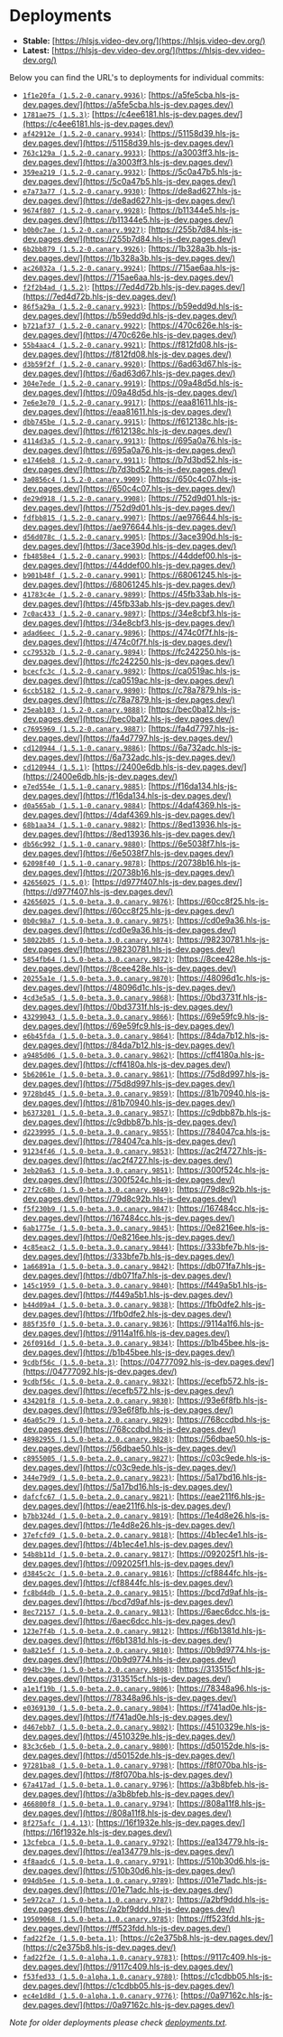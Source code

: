 # Deployments

- **Stable:** [https://hlsjs.video-dev.org/](https://hlsjs.video-dev.org/)
- **Latest:** [https://hlsjs-dev.video-dev.org/](https://hlsjs-dev.video-dev.org/)

Below you can find the URL's to deployments for individual commits:

- [`1f1e20fa (1.5.2-0.canary.9936)`](https://github.com/video-dev/hls.js/commit/1f1e20fa0bf52f18056059b610ce4d0e484efd00): [https://a5fe5cba.hls-js-dev.pages.dev/](https://a5fe5cba.hls-js-dev.pages.dev/)
- [`1781ae75 (1.5.3)`](https://github.com/video-dev/hls.js/commit/1781ae75d7919ccf94a81bd3397f2f191e8d96cc): [https://c4ee6181.hls-js-dev.pages.dev/](https://c4ee6181.hls-js-dev.pages.dev/)
- [`af42912e (1.5.2-0.canary.9934)`](https://github.com/video-dev/hls.js/commit/af42912e76c6a78969b795fb83d9311409c432ed): [https://51158d39.hls-js-dev.pages.dev/](https://51158d39.hls-js-dev.pages.dev/)
- [`763c129a (1.5.2-0.canary.9933)`](https://github.com/video-dev/hls.js/commit/763c129aa3fa58e588f2ec1dbb2b3277a5770545): [https://a3003ff3.hls-js-dev.pages.dev/](https://a3003ff3.hls-js-dev.pages.dev/)
- [`359ea219 (1.5.2-0.canary.9932)`](https://github.com/video-dev/hls.js/commit/359ea21919e108fefb200500893eab9c830130f2): [https://5c0a47b5.hls-js-dev.pages.dev/](https://5c0a47b5.hls-js-dev.pages.dev/)
- [`e7a73a77 (1.5.2-0.canary.9930)`](https://github.com/video-dev/hls.js/commit/e7a73a777593540b96ca1111eeb2d2b8068d80e6): [https://de8ad627.hls-js-dev.pages.dev/](https://de8ad627.hls-js-dev.pages.dev/)
- [`9674f807 (1.5.2-0.canary.9928)`](https://github.com/video-dev/hls.js/commit/9674f807411fbcb9098d7ae9908dcaa28d152a54): [https://b11344e5.hls-js-dev.pages.dev/](https://b11344e5.hls-js-dev.pages.dev/)
- [`b0b0c7ae (1.5.2-0.canary.9927)`](https://github.com/video-dev/hls.js/commit/b0b0c7ae35fd915c21b1056e05532a20691d6840): [https://255b7d84.hls-js-dev.pages.dev/](https://255b7d84.hls-js-dev.pages.dev/)
- [`6b2bb879 (1.5.2-0.canary.9926)`](https://github.com/video-dev/hls.js/commit/6b2bb879c726d7b569462be8828b10616c4c27a3): [https://1b328a3b.hls-js-dev.pages.dev/](https://1b328a3b.hls-js-dev.pages.dev/)
- [`ac26032a (1.5.2-0.canary.9924)`](https://github.com/video-dev/hls.js/commit/ac26032af281b12e4c10a968012e2d1f75b3e610): [https://715ae6aa.hls-js-dev.pages.dev/](https://715ae6aa.hls-js-dev.pages.dev/)
- [`f2f2b4ad (1.5.2)`](https://github.com/video-dev/hls.js/commit/f2f2b4ad28eb024348a43404ecba137e799563eb): [https://7ed4d72b.hls-js-dev.pages.dev/](https://7ed4d72b.hls-js-dev.pages.dev/)
- [`86f5a29a (1.5.2-0.canary.9923)`](https://github.com/video-dev/hls.js/commit/86f5a29aafb6f64e9a58da0260084177a5a0dfe8): [https://b59edd9d.hls-js-dev.pages.dev/](https://b59edd9d.hls-js-dev.pages.dev/)
- [`b721af37 (1.5.2-0.canary.9922)`](https://github.com/video-dev/hls.js/commit/b721af37ca669dbecd35ccbd8c1f59b4501ad2e0): [https://470c626e.hls-js-dev.pages.dev/](https://470c626e.hls-js-dev.pages.dev/)
- [`55b4aac4 (1.5.2-0.canary.9921)`](https://github.com/video-dev/hls.js/commit/55b4aac46392ffc6f59ea1cb79ca899c438b41a3): [https://f812fd08.hls-js-dev.pages.dev/](https://f812fd08.hls-js-dev.pages.dev/)
- [`d3b59f2f (1.5.2-0.canary.9920)`](https://github.com/video-dev/hls.js/commit/d3b59f2f22129ef5fc6a66562ef3ecbcf0181f87): [https://6ad63d67.hls-js-dev.pages.dev/](https://6ad63d67.hls-js-dev.pages.dev/)
- [`304e7ede (1.5.2-0.canary.9919)`](https://github.com/video-dev/hls.js/commit/304e7ede71025590ea0adcb5668cb8590104fdff): [https://09a48d5d.hls-js-dev.pages.dev/](https://09a48d5d.hls-js-dev.pages.dev/)
- [`7e6e3e70 (1.5.2-0.canary.9917)`](https://github.com/video-dev/hls.js/commit/7e6e3e70d22a4589e87228a47f9478f125f7e836): [https://eaa81611.hls-js-dev.pages.dev/](https://eaa81611.hls-js-dev.pages.dev/)
- [`dbb745be (1.5.2-0.canary.9915)`](https://github.com/video-dev/hls.js/commit/dbb745bee5dd0698e8761729d724047ce72e84c8): [https://f612138c.hls-js-dev.pages.dev/](https://f612138c.hls-js-dev.pages.dev/)
- [`4114d3a5 (1.5.2-0.canary.9913)`](https://github.com/video-dev/hls.js/commit/4114d3a5e27577f0efdb24c80dc0bf85b5811aad): [https://695a0a76.hls-js-dev.pages.dev/](https://695a0a76.hls-js-dev.pages.dev/)
- [`e1746eb8 (1.5.2-0.canary.9911)`](https://github.com/video-dev/hls.js/commit/e1746eb8b42e7a698248b990d905983811da5056): [https://b7d3bd52.hls-js-dev.pages.dev/](https://b7d3bd52.hls-js-dev.pages.dev/)
- [`3a0856c4 (1.5.2-0.canary.9909)`](https://github.com/video-dev/hls.js/commit/3a0856c495513057f80111001fe222bd2bb70fa2): [https://650c4c07.hls-js-dev.pages.dev/](https://650c4c07.hls-js-dev.pages.dev/)
- [`de29d918 (1.5.2-0.canary.9908)`](https://github.com/video-dev/hls.js/commit/de29d91816affe991d0c3e586370556c4a14b236): [https://752d9d01.hls-js-dev.pages.dev/](https://752d9d01.hls-js-dev.pages.dev/)
- [`fdfbb815 (1.5.2-0.canary.9907)`](https://github.com/video-dev/hls.js/commit/fdfbb815ce9f6707d16ecae75fca7f1b722f6cf8): [https://ae976644.hls-js-dev.pages.dev/](https://ae976644.hls-js-dev.pages.dev/)
- [`d56d078c (1.5.2-0.canary.9905)`](https://github.com/video-dev/hls.js/commit/d56d078cf3c3431ffa640e98a4ee724411f081fe): [https://3ace390d.hls-js-dev.pages.dev/](https://3ace390d.hls-js-dev.pages.dev/)
- [`fb4858e4 (1.5.2-0.canary.9903)`](https://github.com/video-dev/hls.js/commit/fb4858e4aed992c0d4e140f367a0cdbc55f8a6b1): [https://44ddef00.hls-js-dev.pages.dev/](https://44ddef00.hls-js-dev.pages.dev/)
- [`b901b48f (1.5.2-0.canary.9901)`](https://github.com/video-dev/hls.js/commit/b901b48f39cf83603d023f52221d1c1ec3f35137): [https://68061245.hls-js-dev.pages.dev/](https://68061245.hls-js-dev.pages.dev/)
- [`41783c4e (1.5.2-0.canary.9899)`](https://github.com/video-dev/hls.js/commit/41783c4e8bf0f2906c483eed57c2f37b4d27693a): [https://45fb33ab.hls-js-dev.pages.dev/](https://45fb33ab.hls-js-dev.pages.dev/)
- [`7c0ac433 (1.5.2-0.canary.9897)`](https://github.com/video-dev/hls.js/commit/7c0ac4338af27c3c3a1e6344c81147c2f279f154): [https://34e8cbf3.hls-js-dev.pages.dev/](https://34e8cbf3.hls-js-dev.pages.dev/)
- [`adad6eec (1.5.2-0.canary.9896)`](https://github.com/video-dev/hls.js/commit/adad6eec36a70bea3c12e1022ec698fbccf186c3): [https://474c0f7f.hls-js-dev.pages.dev/](https://474c0f7f.hls-js-dev.pages.dev/)
- [`cc79532b (1.5.2-0.canary.9894)`](https://github.com/video-dev/hls.js/commit/cc79532b90e3d8319a00e150815cf2a80e81dd8d): [https://fc242250.hls-js-dev.pages.dev/](https://fc242250.hls-js-dev.pages.dev/)
- [`bcecfc3c (1.5.2-0.canary.9892)`](https://github.com/video-dev/hls.js/commit/bcecfc3cb22806d730defac046f9eac7aebe129c): [https://ca0519ac.hls-js-dev.pages.dev/](https://ca0519ac.hls-js-dev.pages.dev/)
- [`6ccb5182 (1.5.2-0.canary.9890)`](https://github.com/video-dev/hls.js/commit/6ccb51823cbd7c4333fe760176743e67ab7639a5): [https://c78a7879.hls-js-dev.pages.dev/](https://c78a7879.hls-js-dev.pages.dev/)
- [`25eab103 (1.5.2-0.canary.9888)`](https://github.com/video-dev/hls.js/commit/25eab103d04dadd208e6d0dd378fa7ef686bcecc): [https://bec0ba12.hls-js-dev.pages.dev/](https://bec0ba12.hls-js-dev.pages.dev/)
- [`c7695969 (1.5.2-0.canary.9887)`](https://github.com/video-dev/hls.js/commit/c769596923ae895f18819d35beb3b8997d9b26cc): [https://fa4d7797.hls-js-dev.pages.dev/](https://fa4d7797.hls-js-dev.pages.dev/)
- [`cd120944 (1.5.1-0.canary.9886)`](https://github.com/video-dev/hls.js/commit/cd120944fc401efde0bdc48f2fbc69f29e2f8cb1): [https://6a732adc.hls-js-dev.pages.dev/](https://6a732adc.hls-js-dev.pages.dev/)
- [`cd120944 (1.5.1)`](https://github.com/video-dev/hls.js/commit/cd120944fc401efde0bdc48f2fbc69f29e2f8cb1): [https://2400e6db.hls-js-dev.pages.dev/](https://2400e6db.hls-js-dev.pages.dev/)
- [`e7ed554e (1.5.1-0.canary.9885)`](https://github.com/video-dev/hls.js/commit/e7ed554e488ba8c6b490ce9fbd9f7917727fb0d5): [https://f16da134.hls-js-dev.pages.dev/](https://f16da134.hls-js-dev.pages.dev/)
- [`d0a565ab (1.5.1-0.canary.9884)`](https://github.com/video-dev/hls.js/commit/d0a565ab747c443cb2e47db99386a44d3e33bbf2): [https://4daf4369.hls-js-dev.pages.dev/](https://4daf4369.hls-js-dev.pages.dev/)
- [`68b1aa34 (1.5.1-0.canary.9882)`](https://github.com/video-dev/hls.js/commit/68b1aa3485cf617f28c396f4937b31bb53507e9b): [https://8ed13936.hls-js-dev.pages.dev/](https://8ed13936.hls-js-dev.pages.dev/)
- [`db56c992 (1.5.1-0.canary.9880)`](https://github.com/video-dev/hls.js/commit/db56c9921e5f7bf4d1a0f7d581030e27921e5a8a): [https://6e5038f7.hls-js-dev.pages.dev/](https://6e5038f7.hls-js-dev.pages.dev/)
- [`62098f40 (1.5.1-0.canary.9878)`](https://github.com/video-dev/hls.js/commit/62098f4091e3584a16da11c1200a33390d2adc1a): [https://20738b16.hls-js-dev.pages.dev/](https://20738b16.hls-js-dev.pages.dev/)
- [`42656025 (1.5.0)`](https://github.com/video-dev/hls.js/commit/42656025d40ed05ea0e7701be99e68822c6f9737): [https://d977f407.hls-js-dev.pages.dev/](https://d977f407.hls-js-dev.pages.dev/)
- [`42656025 (1.5.0-beta.3.0.canary.9876)`](https://github.com/video-dev/hls.js/commit/42656025d40ed05ea0e7701be99e68822c6f9737): [https://60cc8f25.hls-js-dev.pages.dev/](https://60cc8f25.hls-js-dev.pages.dev/)
- [`0b0c98a7 (1.5.0-beta.3.0.canary.9875)`](https://github.com/video-dev/hls.js/commit/0b0c98a764fef4c1161bb8599d0858793a50af93): [https://cd0e9a36.hls-js-dev.pages.dev/](https://cd0e9a36.hls-js-dev.pages.dev/)
- [`58022b85 (1.5.0-beta.3.0.canary.9874)`](https://github.com/video-dev/hls.js/commit/58022b85e99e7bfa35d29b7b64ee9fbaa2106e26): [https://98230781.hls-js-dev.pages.dev/](https://98230781.hls-js-dev.pages.dev/)
- [`5854fb64 (1.5.0-beta.3.0.canary.9872)`](https://github.com/video-dev/hls.js/commit/5854fb649427c1fb5232c6dd774eeeae129ed70f): [https://8cee428e.hls-js-dev.pages.dev/](https://8cee428e.hls-js-dev.pages.dev/)
- [`20255a1e (1.5.0-beta.3.0.canary.9870)`](https://github.com/video-dev/hls.js/commit/20255a1e74ffe9c6eae99f9fb2e903eef943c6d8): [https://48096d1c.hls-js-dev.pages.dev/](https://48096d1c.hls-js-dev.pages.dev/)
- [`4cd3e5a5 (1.5.0-beta.3.0.canary.9868)`](https://github.com/video-dev/hls.js/commit/4cd3e5a59c0a7bb83c43d840899c4857da424e95): [https://0bd3731f.hls-js-dev.pages.dev/](https://0bd3731f.hls-js-dev.pages.dev/)
- [`43299043 (1.5.0-beta.3.0.canary.9866)`](https://github.com/video-dev/hls.js/commit/43299043e326e09a0e85b34a10d25b04191d36b9): [https://69e59fc9.hls-js-dev.pages.dev/](https://69e59fc9.hls-js-dev.pages.dev/)
- [`e6b45fda (1.5.0-beta.3.0.canary.9864)`](https://github.com/video-dev/hls.js/commit/e6b45fda9c0ca668b415d8bc95ab5e0e9db74fa1): [https://84da7b12.hls-js-dev.pages.dev/](https://84da7b12.hls-js-dev.pages.dev/)
- [`a9485d06 (1.5.0-beta.3.0.canary.9862)`](https://github.com/video-dev/hls.js/commit/a9485d066eb2d139bb425ebda70bbc2f0a7dcd2f): [https://cff4180a.hls-js-dev.pages.dev/](https://cff4180a.hls-js-dev.pages.dev/)
- [`5b62061e (1.5.0-beta.3.0.canary.9861)`](https://github.com/video-dev/hls.js/commit/5b62061e77cf86d4079e1748b20e7a232ffab885): [https://75d8d997.hls-js-dev.pages.dev/](https://75d8d997.hls-js-dev.pages.dev/)
- [`9728bd45 (1.5.0-beta.3.0.canary.9859)`](https://github.com/video-dev/hls.js/commit/9728bd4558c883f38d6939a0ebfde81377f0e859): [https://81b70940.hls-js-dev.pages.dev/](https://81b70940.hls-js-dev.pages.dev/)
- [`b6373201 (1.5.0-beta.3.0.canary.9857)`](https://github.com/video-dev/hls.js/commit/b637320183a7aac024c6923f5aa3cab1d69de0b0): [https://c9dbb87b.hls-js-dev.pages.dev/](https://c9dbb87b.hls-js-dev.pages.dev/)
- [`d2239995 (1.5.0-beta.3.0.canary.9855)`](https://github.com/video-dev/hls.js/commit/d2239995ed8dbf1a4b2aff396cee94726b078e65): [https://784047ca.hls-js-dev.pages.dev/](https://784047ca.hls-js-dev.pages.dev/)
- [`91234f46 (1.5.0-beta.3.0.canary.9853)`](https://github.com/video-dev/hls.js/commit/91234f460e47e54730c89cefc63f43f5ea9668ac): [https://ac2f4727.hls-js-dev.pages.dev/](https://ac2f4727.hls-js-dev.pages.dev/)
- [`3eb20a63 (1.5.0-beta.3.0.canary.9851)`](https://github.com/video-dev/hls.js/commit/3eb20a63f02e60855d08819705353a3764022d0b): [https://300f524c.hls-js-dev.pages.dev/](https://300f524c.hls-js-dev.pages.dev/)
- [`27f2c68b (1.5.0-beta.3.0.canary.9849)`](https://github.com/video-dev/hls.js/commit/27f2c68b3eee974bf6ff912652c07712c9d0228e): [https://79d8c92b.hls-js-dev.pages.dev/](https://79d8c92b.hls-js-dev.pages.dev/)
- [`f5f230b9 (1.5.0-beta.3.0.canary.9847)`](https://github.com/video-dev/hls.js/commit/f5f230b9c4eeb34d9fc0de90f602171b35e95b97): [https://167484cc.hls-js-dev.pages.dev/](https://167484cc.hls-js-dev.pages.dev/)
- [`6ab1775e (1.5.0-beta.3.0.canary.9845)`](https://github.com/video-dev/hls.js/commit/6ab1775e7815a97d6a66a34c59e658c874a58645): [https://0e8216ee.hls-js-dev.pages.dev/](https://0e8216ee.hls-js-dev.pages.dev/)
- [`4c85eac2 (1.5.0-beta.3.0.canary.9844)`](https://github.com/video-dev/hls.js/commit/4c85eac2fc71f1ad479f0c67d68b7f22479c8641): [https://333bfe7b.hls-js-dev.pages.dev/](https://333bfe7b.hls-js-dev.pages.dev/)
- [`1a66891a (1.5.0-beta.3.0.canary.9842)`](https://github.com/video-dev/hls.js/commit/1a66891ae83e7c8fbb7d46abead84e0cd1414009): [https://db071fa7.hls-js-dev.pages.dev/](https://db071fa7.hls-js-dev.pages.dev/)
- [`145c1959 (1.5.0-beta.3.0.canary.9840)`](https://github.com/video-dev/hls.js/commit/145c19595147a6f37f2ec743738710a5b5185c57): [https://f449a5b1.hls-js-dev.pages.dev/](https://f449a5b1.hls-js-dev.pages.dev/)
- [`b44d09a4 (1.5.0-beta.3.0.canary.9838)`](https://github.com/video-dev/hls.js/commit/b44d09a47a36d6c70fad9e927566ff83a3285bef): [https://1fb0dfe2.hls-js-dev.pages.dev/](https://1fb0dfe2.hls-js-dev.pages.dev/)
- [`885f35f0 (1.5.0-beta.3.0.canary.9836)`](https://github.com/video-dev/hls.js/commit/885f35f026178bfbb50112a306434c80dcedb524): [https://9114a1f6.hls-js-dev.pages.dev/](https://9114a1f6.hls-js-dev.pages.dev/)
- [`26f0916d (1.5.0-beta.3.0.canary.9834)`](https://github.com/video-dev/hls.js/commit/26f0916d78f4df27d31df6bde8a9817439fab378): [https://b1b45bee.hls-js-dev.pages.dev/](https://b1b45bee.hls-js-dev.pages.dev/)
- [`9cdbf56c (1.5.0-beta.3)`](https://github.com/video-dev/hls.js/commit/9cdbf56cf6e151f66048f6610522b14f6c1e2aa4): [https://04777092.hls-js-dev.pages.dev/](https://04777092.hls-js-dev.pages.dev/)
- [`9cdbf56c (1.5.0-beta.2.0.canary.9832)`](https://github.com/video-dev/hls.js/commit/9cdbf56cf6e151f66048f6610522b14f6c1e2aa4): [https://ecefb572.hls-js-dev.pages.dev/](https://ecefb572.hls-js-dev.pages.dev/)
- [`434201f8 (1.5.0-beta.2.0.canary.9830)`](https://github.com/video-dev/hls.js/commit/434201f882f0067137afa9cb91d3202f489bf27e): [https://93e6f8fb.hls-js-dev.pages.dev/](https://93e6f8fb.hls-js-dev.pages.dev/)
- [`46a05c79 (1.5.0-beta.2.0.canary.9829)`](https://github.com/video-dev/hls.js/commit/46a05c79fb79f825160349d3d7c9da76ae66f556): [https://768ccdbd.hls-js-dev.pages.dev/](https://768ccdbd.hls-js-dev.pages.dev/)
- [`48982955 (1.5.0-beta.2.0.canary.9828)`](https://github.com/video-dev/hls.js/commit/48982955e439acebadb5fdfbae44b7953a6e2060): [https://56dbae50.hls-js-dev.pages.dev/](https://56dbae50.hls-js-dev.pages.dev/)
- [`c8955005 (1.5.0-beta.2.0.canary.9827)`](https://github.com/video-dev/hls.js/commit/c8955005746b4fa9b81c44ce2b987857ae4d0c43): [https://c03c9ede.hls-js-dev.pages.dev/](https://c03c9ede.hls-js-dev.pages.dev/)
- [`344e79d9 (1.5.0-beta.2.0.canary.9823)`](https://github.com/video-dev/hls.js/commit/344e79d9e6eb3b146f388fb5e8bca5bcd306a442): [https://5a17bd16.hls-js-dev.pages.dev/](https://5a17bd16.hls-js-dev.pages.dev/)
- [`dafcfc67 (1.5.0-beta.2.0.canary.9821)`](https://github.com/video-dev/hls.js/commit/dafcfc672ba894f63fd86fd6a0978e275cf747cc): [https://eae211f6.hls-js-dev.pages.dev/](https://eae211f6.hls-js-dev.pages.dev/)
- [`b7bb324d (1.5.0-beta.2.0.canary.9819)`](https://github.com/video-dev/hls.js/commit/b7bb324dfe3042867698a5c4d8ae0498a9954105): [https://1e4d8e26.hls-js-dev.pages.dev/](https://1e4d8e26.hls-js-dev.pages.dev/)
- [`37efcfd9 (1.5.0-beta.2.0.canary.9818)`](https://github.com/video-dev/hls.js/commit/37efcfd908cd2b44ebe2325d6adb848c13ccef7b): [https://4b1ec4e1.hls-js-dev.pages.dev/](https://4b1ec4e1.hls-js-dev.pages.dev/)
- [`54b8b11d (1.5.0-beta.2.0.canary.9817)`](https://github.com/video-dev/hls.js/commit/54b8b11dff5e539978fa78d0297259817b990698): [https://092025f1.hls-js-dev.pages.dev/](https://092025f1.hls-js-dev.pages.dev/)
- [`d3845c2c (1.5.0-beta.2.0.canary.9816)`](https://github.com/video-dev/hls.js/commit/d3845c2c3547cab3c65339da8ddb505e79367405): [https://cf8844fc.hls-js-dev.pages.dev/](https://cf8844fc.hls-js-dev.pages.dev/)
- [`fc8bd4db (1.5.0-beta.2.0.canary.9815)`](https://github.com/video-dev/hls.js/commit/fc8bd4db690d192ff2dfe7007d9b658ab8eb42f8): [https://bcd7d9af.hls-js-dev.pages.dev/](https://bcd7d9af.hls-js-dev.pages.dev/)
- [`8ec72157 (1.5.0-beta.2.0.canary.9813)`](https://github.com/video-dev/hls.js/commit/8ec72157a3589e7505ea37c24b6beb156d05f213): [https://6aec6dcc.hls-js-dev.pages.dev/](https://6aec6dcc.hls-js-dev.pages.dev/)
- [`123e7f4b (1.5.0-beta.2.0.canary.9812)`](https://github.com/video-dev/hls.js/commit/123e7f4bf5276dcee00dd00028f0e65330d9efbc): [https://f6b1381d.hls-js-dev.pages.dev/](https://f6b1381d.hls-js-dev.pages.dev/)
- [`0a821e5f (1.5.0-beta.2.0.canary.9810)`](https://github.com/video-dev/hls.js/commit/0a821e5f70840e323633f541850b271604afc1c1): [https://0b9d9774.hls-js-dev.pages.dev/](https://0b9d9774.hls-js-dev.pages.dev/)
- [`094bc39e (1.5.0-beta.2.0.canary.9808)`](https://github.com/video-dev/hls.js/commit/094bc39e9a2dbd3f251238c52403d92c99792b62): [https://313515cf.hls-js-dev.pages.dev/](https://313515cf.hls-js-dev.pages.dev/)
- [`a1e1f19b (1.5.0-beta.2.0.canary.9806)`](https://github.com/video-dev/hls.js/commit/a1e1f19b0823d14a6f2ec6301f9bd9cad8ac62ff): [https://78348a96.hls-js-dev.pages.dev/](https://78348a96.hls-js-dev.pages.dev/)
- [`e0369130 (1.5.0-beta.2.0.canary.9804)`](https://github.com/video-dev/hls.js/commit/e03691305471c672b36a72df951434e14876f9a8): [https://f741ad0e.hls-js-dev.pages.dev/](https://f741ad0e.hls-js-dev.pages.dev/)
- [`d467ebb7 (1.5.0-beta.2.0.canary.9802)`](https://github.com/video-dev/hls.js/commit/d467ebb770c5a08d075871462c446f42de5a3b6d): [https://4510329e.hls-js-dev.pages.dev/](https://4510329e.hls-js-dev.pages.dev/)
- [`83c3c6eb (1.5.0-beta.2.0.canary.9800)`](https://github.com/video-dev/hls.js/commit/83c3c6eb1c9a3170f29668448327476359be9703): [https://d50152de.hls-js-dev.pages.dev/](https://d50152de.hls-js-dev.pages.dev/)
- [`97281ba8 (1.5.0-beta.1.0.canary.9798)`](https://github.com/video-dev/hls.js/commit/97281ba81f02258987bdc9c43dc55f5904e3d48a): [https://f8f070ba.hls-js-dev.pages.dev/](https://f8f070ba.hls-js-dev.pages.dev/)
- [`67a417ad (1.5.0-beta.1.0.canary.9796)`](https://github.com/video-dev/hls.js/commit/67a417adba95346d0d2c7cd98b5976617bf1394d): [https://a3b8bfeb.hls-js-dev.pages.dev/](https://a3b8bfeb.hls-js-dev.pages.dev/)
- [`466800f8 (1.5.0-beta.1.0.canary.9794)`](https://github.com/video-dev/hls.js/commit/466800f801a2b38655fd2845e59ead58968b420c): [https://808a11f8.hls-js-dev.pages.dev/](https://808a11f8.hls-js-dev.pages.dev/)
- [`8f275afc (1.4.13)`](https://github.com/video-dev/hls.js/commit/8f275afcb43e23ae73acd564b3f41888e0316d30): [https://16f1932e.hls-js-dev.pages.dev/](https://16f1932e.hls-js-dev.pages.dev/)
- [`13cfebca (1.5.0-beta.1.0.canary.9792)`](https://github.com/video-dev/hls.js/commit/13cfebcafeb1b26abc981897e96f68051bc9096c): [https://ea134779.hls-js-dev.pages.dev/](https://ea134779.hls-js-dev.pages.dev/)
- [`4f8aadc6 (1.5.0-beta.1.0.canary.9791)`](https://github.com/video-dev/hls.js/commit/4f8aadc6c1e8b8985d6346a9a47bd1366d52a614): [https://510b30d6.hls-js-dev.pages.dev/](https://510b30d6.hls-js-dev.pages.dev/)
- [`094db5ee (1.5.0-beta.1.0.canary.9789)`](https://github.com/video-dev/hls.js/commit/094db5eeda334e4c432310f3f49fd69f91aaa754): [https://01e71adc.hls-js-dev.pages.dev/](https://01e71adc.hls-js-dev.pages.dev/)
- [`5e972ca7 (1.5.0-beta.1.0.canary.9787)`](https://github.com/video-dev/hls.js/commit/5e972ca718c4a61b34f51c1e7aa7f29284745654): [https://a2bf9ddd.hls-js-dev.pages.dev/](https://a2bf9ddd.hls-js-dev.pages.dev/)
- [`19509068 (1.5.0-beta.1.0.canary.9785)`](https://github.com/video-dev/hls.js/commit/195090684623e4dfc6f67ce5ea58cb7c638b978e): [https://ff523fdd.hls-js-dev.pages.dev/](https://ff523fdd.hls-js-dev.pages.dev/)
- [`fad22f2e (1.5.0-beta.1)`](https://github.com/video-dev/hls.js/commit/fad22f2ef36b58701a834fd24c793fc2f0151d90): [https://c2e375b8.hls-js-dev.pages.dev/](https://c2e375b8.hls-js-dev.pages.dev/)
- [`fad22f2e (1.5.0-alpha.1.0.canary.9783)`](https://github.com/video-dev/hls.js/commit/fad22f2ef36b58701a834fd24c793fc2f0151d90): [https://9117c409.hls-js-dev.pages.dev/](https://9117c409.hls-js-dev.pages.dev/)
- [`f53fed33 (1.5.0-alpha.1.0.canary.9780)`](https://github.com/video-dev/hls.js/commit/f53fed335968bf5a6ec9b30d121b02577c7b7b80): [https://c1cdbb05.hls-js-dev.pages.dev/](https://c1cdbb05.hls-js-dev.pages.dev/)
- [`ec4e1d8d (1.5.0-alpha.1.0.canary.9776)`](https://github.com/video-dev/hls.js/commit/ec4e1d8d6b799203393e401762c0e24a690d48c1): [https://0a97162c.hls-js-dev.pages.dev/](https://0a97162c.hls-js-dev.pages.dev/)

_Note for older deployments please check [deployments.txt](./deployments.txt)._
